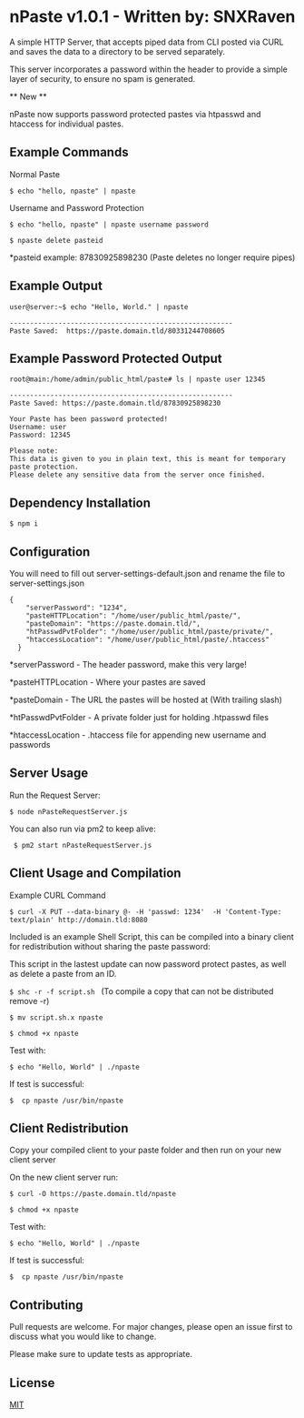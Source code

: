 # nPaste v1.0.1 - Written by: SNXRaven 
 
A simple HTTP Server, that accepts piped data from CLI posted via CURL and saves the data to a directory to be served separately. 

This server incorporates a password within the header to provide a simple layer of security, to ensure no spam is generated. 


** New ** 

nPaste now supports password protected pastes via htpasswd and htaccess for individual pastes.  


## Example Commands
Normal Paste

```$ echo "hello, npaste" | npaste```

Username and Password Protection

```$ echo "hello, npaste" | npaste username password```

```$ npaste delete pasteid```

*pasteid example: 87830925898230
(Paste deletes no longer require pipes)

## Example Output

```
user@server:~$ echo "Hello, World." | npaste

-------------------------------------------------------
Paste Saved:  https://paste.domain.tld/80331244708605
```

## Example Password Protected Output

```
root@main:/home/admin/public_html/paste# ls | npaste user 12345

-------------------------------------------------------
Paste Saved: https://paste.domain.tld/87830925898230

Your Paste has been password protected!
Username: user
Password: 12345

Please note:
This data is given to you in plain text, this is meant for temporary paste protection. 
Please delete any sensitive data from the server once finished.

```

## Dependency Installation

```$ npm i```

## Configuration
You will need to fill out server-settings-default.json and rename the file to server-settings.json
```
{
    "serverPassword": "1234",
    "pasteHTTPLocation": "/home/user/public_html/paste/",
    "pasteDomain": "https://paste.domain.tld/",
    "htPasswdPvtFolder": "/home/user/public_html/paste/private/",
    "htaccessLocation": "/home/user/public_html/paste/.htaccess"
  }
```
*serverPassword - The header password, make this very large!

*pasteHTTPLocation - Where your pastes are saved

*pasteDomain - The URL the pastes will be hosted at (With trailing slash)

*htPasswdPvtFolder - A private folder just for holding .htpasswd files

*htaccessLocation - .htaccess file for appending new username and passwords



## Server Usage 
Run the Request Server:

```$ node nPasteRequestServer.js```                             

You can also run via pm2 to keep alive:

``` $ pm2 start nPasteRequestServer.js```


## Client Usage and Compilation 

Example CURL Command

```
$ curl -X PUT --data-binary @- -H 'passwd: 1234'  -H 'Content-Type: text/plain' http://domain.tld:8080
```
Included is an example Shell Script, this can be compiled into a binary client for redistribution without sharing the paste password:

This script in the lastest update can now password protect pastes, as well as delete a paste from an ID.


```$ shc -r -f script.sh ``` (To compile a copy that can not be distributed remove -r)

```$ mv script.sh.x npaste```

```$ chmod +x npaste```



Test with: 

```$ echo "Hello, World" | ./npaste```

If test is successful:

``` $  cp npaste /usr/bin/npaste ```

## Client Redistribution 

Copy your compiled client to your paste folder and then run on your new client server

On the new client server run:

```$ curl -O https://paste.domain.tld/npaste```

```$ chmod +x npaste```

Test with: 

```$ echo "Hello, World" | ./npaste```

If test is successful:

``` $  cp npaste /usr/bin/npaste ```
 

## Contributing
Pull requests are welcome. For major changes, please open an issue first to discuss what you would like to change.

Please make sure to update tests as appropriate.

## License
[MIT](https://choosealicense.com/licenses/mit/)

